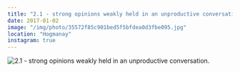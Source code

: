 ```yaml
---
title: "2.1 - strong opinions weakly held in an unproductive conversation."
date: 2017-01-02
image: "/img/photo/35572f85c901bed5f5bfdea0d3fbe095.jpg"
location: "Hogmanay"
instagram: true
---
```


![2.1 - strong opinions weakly held in an unproductive conversation.](/img/photo/35572f85c901bed5f5bfdea0d3fbe095.jpg)
